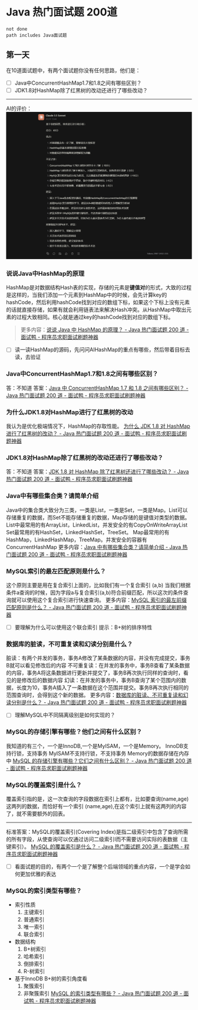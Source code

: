 # Java 热门面试题 200道
```tasks
not done
path includes Java面试题
```
## 第一天 
在10道面试题中，有两个面试题你没有任何思路，他们是：
- [ ] Java中ConcurrentHashMap1.7和1.8之间有哪些区别？
- [ ] JDK1.8对HashMap除了红黑树的改动还进行了哪些改动？
***
AI的评价：
![](images/Pasted%20image%2020250131134623.png)
### 说说Java中HashMap的原理
HashMap是对数据结构Hash表的实现，存储的元素是**键值对**的形式，大致的过程是这样的，当我们添加一个元素到HashMap中的时候，会先计算key的hashCode，然后利用hashCode找到对应的数组下标，如果这个下标上没有元素的话就直接存储，如果有就会利用链表法来解决Hash冲突。从HashMap中取出元素的过程大致相同。核心就是通过key的hashCode找到对应的数组下标。
> 更多内容：[说说 Java 中 HashMap 的原理？ - Java 热门面试题 200 道 - 面试鸭 - 程序员求职面试刷题神器](https://www.mianshiya.com/bank/1860871861809897474/question/1834107117591187457#heading-5)
- [ ] 读一读HashMap的源码，先问问AIHashMap的重点有哪些，然后带着目标去读，去验证
### Java中ConcurrentHashMap1.7和1.8之间有哪些区别？
答：不知道
答案：[Java 中 ConcurrentHashMap 1.7 和 1.8 之间有哪些区别？ - Java 热门面试题 200 道 - 面试鸭 - 程序员求职面试刷题神器](https://www.mianshiya.com/bank/1860871861809897474/question/1780933294813114369?screen=full#heading-0)
### 为什么JDK1.8对HashMap进行了红黑树的改动
我认为是优化极端情况下，HashMap的存取性能。
[为什么 JDK 1.8 对 HashMap 进行了红黑树的改动？ - Java 热门面试题 200 道 - 面试鸭 - 程序员求职面试刷题神器](https://www.mianshiya.com/bank/1860871861809897474/question/1780933294771171329#heading-0)
### JDK1.8对HashMap除了红黑树的改动还进行了哪些改动？
答：不知道
答案：[JDK 1.8 对 HashMap 除了红黑树还进行了哪些改动？ - Java 热门面试题 200 道 - 面试鸭 - 程序员求职面试刷题神器](https://www.mianshiya.com/bank/1860871861809897474/question/1780933294775365634#heading-1)
### Java中有哪些集合类？请简单介绍
Java中的集合类大致分为三类，一类是List，一类是Set，一类是Map。List可以存储重复的数据，而Set不能存储重复的数据，Map存储的是键值对类型的数据。
List中最常用的有ArrayList，LinkedList，并发安全的有CopyOnWriteArrayList
Set最常用的有HashSet，LinkedHashSet，TreeSet。
Map最常用的有HashMap，LinkedHashMap，TreeMap。并发安全的容器有ConcurrentHashMap
更多内容：[Java 中有哪些集合类？请简单介绍 - Java 热门面试题 200 道 - 面试鸭 - 程序员求职面试刷题神器](https://www.mianshiya.com/bank/1860871861809897474/question/1780933294699868162#heading-1)
### MySQL索引的最左匹配原则是什么？
这个原则主要是用在复合索引上面的，比如我们有一个复合索引 (a,b) 当我们根据条件a查询的时候，因为字段a与复合索引(a,b)符合前缀匹配，所以这次的条件查询就可以使用这个复合索引进行快速查询。
更多内容：[MySQL 索引的最左前缀匹配原则是什么？ - Java 热门面试题 200 道 - 面试鸭 - 程序员求职面试刷题神器](https://www.mianshiya.com/bank/1860871861809897474/question/1780933295450648578)
- [ ] 要理解为什么可以使用这个联合索引 提示：B+树的排序特性
### 数据库的脏读，不可重复读和幻读分别是什么？
脏读：有两个并发的事务，事务A修改了某条数据的内容，并没有完成提交，事务B就可以看见修改后的内容
不可重复读：在并发的事务中，事务B查看了某条数据的内容，事务A将这条数据进行更新并提交了，事务B再次执行同样的查询时，看见的是修改后的数据内容
幻读：在并发的事务中，事务B查询了某个范围内的数据，长度为10，事务A插入了一条数据在这个范围并提交。事务B再次执行相同的范围查询时，会得到这个新的数据。
更多内容：[数据库的脏读、不可重复读和幻读分别是什么？ - Java 热门面试题 200 道 - 面试鸭 - 程序员求职面试刷题神器](https://www.mianshiya.com/bank/1860871861809897474/question/1780933295496785922#heading-0)
- [ ] 理解MySQL中不同隔离级别是如何实现的？
### MySQL的存储引擎有哪些？他们之间有什么区别？
我知道的有三个，一个是InnoDB,一个是MyISAM，一个是Memory。
InnoDB支持行锁，支持事务
MyISAM不支持行锁，不支持事务
Memory的数据存储在内存中
[MySQL 的存储引擎有哪些？它们之间有什么区别？ - Java 热门面试题 200 道 - 面试鸭 - 程序员求职面试刷题神器](https://www.mianshiya.com/bank/1860871861809897474/question/1780933295433871361#heading-0)
### MySQL的覆盖索引是什么？
覆盖索引指的是，这一次查询的字段数据在索引上都有，比如要查询(name,age)这两列的数据，而恰好有一个索引 (name,age),在这个索引上就有这两列的内容了，就不需要额外的回表。
***
标准答案：MySQL的覆盖索引(Covering Index)是指二级索引中包含了查询所需的所有字段，从使查询可以仅通过访问二级索引l而不需要访问实际的表数据（主键索引）。
[MySQL 的覆盖索引是什么？ - Java 热门面试题 200 道 - 面试鸭 - 程序员求职面试刷题神器](https://www.mianshiya.com/bank/1860871861809897474/question/1780933295454842881#heading-0)
- [ ] 看面试题的目的，有两个一个是了解整个后端领域的重点内容，一个是学会如何更加优雅的表达
### MySQL的索引类型有哪些？
- 索引性质
	1. 主键索引
	2. 普通索引
	3. 唯一索引
	4. 联合索引
- 数据结构
	1. B+树索引
	2. 哈希索引
	3. 倒排索引
	4. R-树索引
- 基于InnoDB B+树的索引角度看
	1. 聚簇索引
	2. 非聚簇索引
[MySQL 的索引类型有哪些？ - Java 热门面试题 200 道 - 面试鸭 - 程序员求职面试刷题神器](https://www.mianshiya.com/bank/1860871861809897474/question/1780933295438065665#heading-0)


